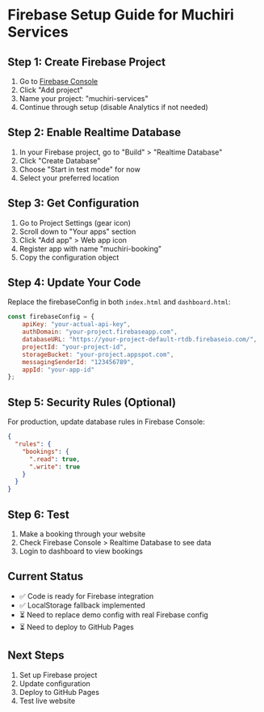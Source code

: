 # Firebase Setup Guide for Muchiri Services

## Step 1: Create Firebase Project
1. Go to [Firebase Console](https://console.firebase.google.com/)
2. Click "Add project"
3. Name your project: "muchiri-services"
4. Continue through setup (disable Analytics if not needed)

## Step 2: Enable Realtime Database
1. In your Firebase project, go to "Build" > "Realtime Database"
2. Click "Create Database"
3. Choose "Start in test mode" for now
4. Select your preferred location

## Step 3: Get Configuration
1. Go to Project Settings (gear icon)
2. Scroll down to "Your apps" section
3. Click "Add app" > Web app icon
4. Register app with name "muchiri-booking"
5. Copy the configuration object

## Step 4: Update Your Code
Replace the firebaseConfig in both `index.html` and `dashboard.html`:

```javascript
const firebaseConfig = {
    apiKey: "your-actual-api-key",
    authDomain: "your-project.firebaseapp.com",
    databaseURL: "https://your-project-default-rtdb.firebaseio.com/",
    projectId: "your-project-id",
    storageBucket: "your-project.appspot.com",
    messagingSenderId: "123456789",
    appId: "your-app-id"
};
```

## Step 5: Security Rules (Optional)
For production, update database rules in Firebase Console:
```json
{
  "rules": {
    "bookings": {
      ".read": true,
      ".write": true
    }
  }
}
```

## Step 6: Test
1. Make a booking through your website
2. Check Firebase Console > Realtime Database to see data
3. Login to dashboard to view bookings

## Current Status
- ✅ Code is ready for Firebase integration
- ✅ LocalStorage fallback implemented
- ⏳ Need to replace demo config with real Firebase config
- ⏳ Need to deploy to GitHub Pages

## Next Steps
1. Set up Firebase project
2. Update configuration
3. Deploy to GitHub Pages
4. Test live website
